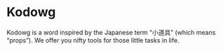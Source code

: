 # Kodowg

Kodowg is a word inspired by the Japanese term “小道具” (which means “props”).
We offer you nifty tools for those little tasks in life.
